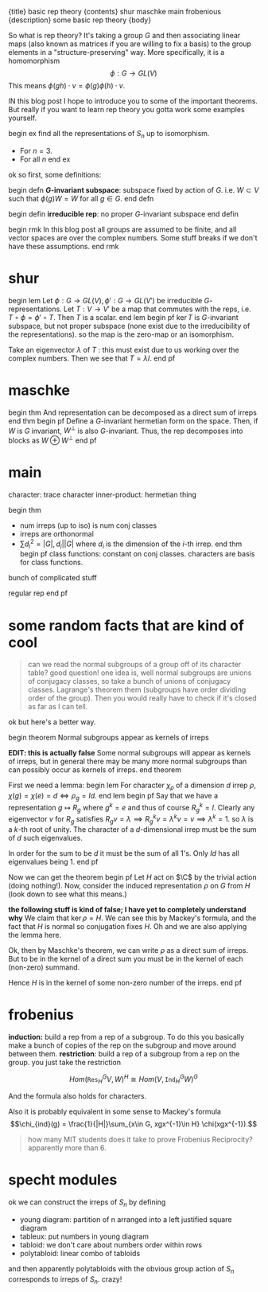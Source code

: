 {title}
basic rep theory
{contents}
shur
maschke
main
frobenious
{description}
some basic rep theory
{body}

So what is rep theory?
It's taking a group $G$ and then associating linear maps (also
known as matrices if you are willing to fix a basis) to the group
elements in a "structure-preserving" way.
More specifically, it is a homomorphism
$$\phi: G \to GL(V)$$
This means $\phi(gh) \cdot v = \phi(g)\phi(h) \cdot v.$

IN this blog post I hope to introduce you to some of the
important theorems. But really if you want to learn rep theory
you gotta work some examples yourself.

begin ex
find all the representations of $S_n$ up to isomorphism. 

- For $n=3$.
- For all $n$
end ex

ok so first, some definitions:

begin defn
**$G$-invariant subspace**: subspace fixed by action of $G.$
i.e. $W\subset V$ such that $\phi(g) W = W$ for all $g\in G$.
end defn

begin defin
**irreducible rep**: no proper $G$-invariant subspace
end defin

begin rmk
In this blog post all groups are assumed to be finite, and all
vector spaces are over the complex numbers. Some stuff breaks if
we don't have these assumptions.
end rmk

# shur

begin lem
Let $\phi: G\to GL(V), \phi': G\to GL(V')$ be irreducible
$G$-representations. Let $T:V\to V'$ be a map that commutes with the
reps, i.e. $T\circ \phi = \phi'\circ T.$
Then $T$ is a scalar.
end lem
begin pf
$\ker T$ is  $G$-invariant subspace, but not proper subspace
(none exist due to the irreducibility of the representations).
so the map is the zero-map or an isomorphism.

Take an eigenvector $\lambda$ of $T$ : this must exist due to us
working over the complex numbers.
Then we see that $T=\lambda I$.
end pf

# maschke

begin thm
And representation can be decomposed as a direct sum of irreps
end thm
begin pf 
Define a $G$-invariant hermetian form on the space.
Then, if $W$ is $G$ invariant, $W^\perp$ is also $G$-invariant.
Thus, the rep decomposes into blocks as $W\oplus W^\perp$
end pf


# main

character: trace
character inner-product: hermetian thing

begin thm
- num irreps (up to iso) is num conj classes
- irreps are orthonormal
- $\sum d_i^2 = |G|, d_i  | |G|$ where $d_{i}$ is the dimension
    of the $i$-th irrep.
end thm
begin pf
class functions: constant on conj classes. characters are basis
for class functions.

bunch of complicated stuff

regular rep
end pf

# some random facts that are kind of cool


> can we read the normal subgroups of a group off of its character table?
good question!
one idea is, well normal subgroups are unions of conjugacy
classes, so take a bunch of unions of conjugacy classes.
Lagrange's theorem them (subgroups have order dividing order of
the group). Then you would really have to check if it's closed as
far as I can tell.

ok but here's a better way.

begin theorem
Normal subgroups appear as kernels of irreps

**EDIT: this is actually false**
Some normal subgroups will appear as kernels of irreps, but in
general there may be many more normal subgroups than can possibly
occur as kernels of irreps.
end theorem

First we need a lemma:
begin lem
For character $\chi_\rho$ of a dimension $d$ irrep $\rho$, $\chi(g)=\chi(e)=d \iff \rho_g = Id.$ 
end lem
begin pf
Say that we have a representation $g\mapsto R_g$ where $g^k=e$
and thus of course $R_g^k = I$. Clearly any eigenvector $v$ for
$R_g$ satisfies $R_g v = \lambda \implies R_g^k v = \lambda^k v =
v \implies \lambda^k=1.$ so $\lambda$ is a  $k$-th root of unity.
The character of a $d$-dimensional irrep must be the sum of $d$
such eigenvalues.

In order for the sum to be $d$ it must be the sum of all $1$'s.
Only $Id$ has all eigenvalues being $1$.
end pf

Now we can get the theorem
begin pf
Let $H$ act on $\C$ by the trivial action (doing nothing!). 
Now, consider the induced representation $\rho$ on $G$ from $H$ (look
down to see what this means.)

**the following stuff is kind of false; I have yet to completely
understand why**
We claim that $\ker \rho = H$. We can see this by Mackey's
formula, and the fact that $H$ is normal so conjugation fixes
$H$. Oh and we are also applying the lemma here.

Ok, then by Maschke's theorem, we can write $\rho$ as a direct
sum of irreps. But to be in the kernel of a direct sum you must
be in the kernel of each (non-zero) summand.

Hence $H$ is in the kernel of some non-zero number of the irreps.
end pf


# frobenius

**induction:** build a rep from a rep of a subgroup.
To do this you basically make a bunch of copies of the rep on the
subgroup and move around between them.
**restriction**: build a rep of a subgroup from a rep on the
group. you just take the restriction

 $$Hom(\texttt{Res}_H^G V, W)^H \cong Hom(V, \texttt{Ind}_H^G W)^G$$

And the formula also holds for characters.

Also it is probably equivalent in some sense to Mackey's formula
 $$\chi_{ind}(g) = \frac{1}{|H|}\sum_{x\in G, xgx^{-1}\in H} \chi(xgx^{-1}).$$


> how many MIT students does it take to prove Frobenius Reciprocity? apparently more than 6.

# specht modules

ok we can construct the irreps of $S_n$ by defining 
- young diagram: partition of n arranged into a left justified square diagram
- tableux: put numbers in young diagram
- tabloid: we don't care about numbers order within rows
- polytabloid: linear combo of tabloids

and then apparently polytabloids with the obvious group action of
$S_n$ corresponds to irreps of $S_n.$ crazy!


